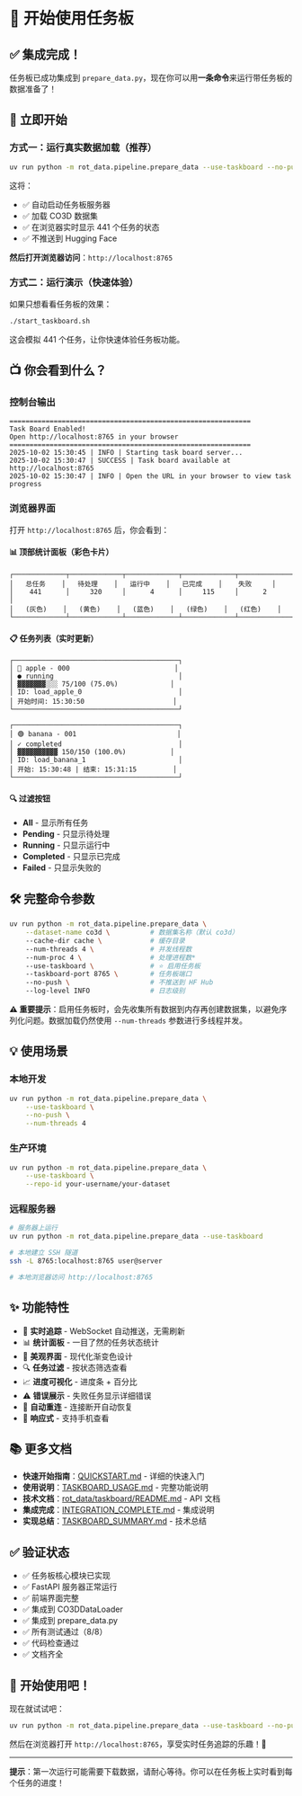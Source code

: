 # 🚀 开始使用任务板

## ✅ 集成完成！

任务板已成功集成到 `prepare_data.py`，现在你可以用**一条命令**来运行带任务板的数据准备了！

## 🎯 立即开始

### 方式一：运行真实数据加载（推荐）

```bash
uv run python -m rot_data.pipeline.prepare_data --use-taskboard --no-push
```

这将：
- ✅ 自动启动任务板服务器
- ✅ 加载 CO3D 数据集
- ✅ 在浏览器实时显示 441 个任务的状态
- ✅ 不推送到 Hugging Face

**然后打开浏览器访问**：`http://localhost:8765`

### 方式二：运行演示（快速体验）

如果只想看看任务板的效果：

```bash
./start_taskboard.sh
```

这会模拟 441 个任务，让你快速体验任务板功能。

## 📺 你会看到什么？

### 控制台输出

```
============================================================
Task Board Enabled!
Open http://localhost:8765 in your browser
============================================================
2025-10-02 15:30:45 | INFO | Starting task board server...
2025-10-02 15:30:47 | SUCCESS | Task board available at http://localhost:8765
2025-10-02 15:30:47 | INFO | Open the URL in your browser to view task progress
```

### 浏览器界面

打开 `http://localhost:8765` 后，你会看到：

#### 📊 顶部统计面板（彩色卡片）
```
┌─────────────┬─────────────┬─────────────┬─────────────┬─────────────┐
│   总任务    │   待处理    │   运行中    │   已完成    │    失败     │
│    441      │     320     │      4      │     115     │      2      │
│   (灰色)    │   (黄色)    │   (蓝色)    │   (绿色)    │   (红色)    │
└─────────────┴─────────────┴─────────────┴─────────────┴─────────────┘
```

#### 📋 任务列表（实时更新）
```
┌─────────────────────────────────────────┐
│ 🔵 apple - 000                          │
│ ● running                               │
│ ▓▓▓▓▓▓▓░░░ 75/100 (75.0%)             │
│ ID: load_apple_0                        │
│ 开始时间: 15:30:50                      │
└─────────────────────────────────────────┘

┌─────────────────────────────────────────┐
│ 🟢 banana - 001                         │
│ ✓ completed                             │
│ ▓▓▓▓▓▓▓▓▓▓ 150/150 (100.0%)           │
│ ID: load_banana_1                       │
│ 开始: 15:30:48 | 结束: 15:31:15         │
└─────────────────────────────────────────┘
```

#### 🔍 过滤按钮
- **All** - 显示所有任务
- **Pending** - 只显示待处理
- **Running** - 只显示运行中
- **Completed** - 只显示已完成
- **Failed** - 只显示失败的

## 🛠️ 完整命令参数

```bash
uv run python -m rot_data.pipeline.prepare_data \
    --dataset-name co3d \          # 数据集名称（默认 co3d）
    --cache-dir cache \            # 缓存目录
    --num-threads 4 \              # 并发线程数
    --num-proc 4 \                 # 处理进程数*
    --use-taskboard \              # ⭐ 启用任务板
    --taskboard-port 8765 \        # 任务板端口
    --no-push \                    # 不推送到 HF Hub
    --log-level INFO               # 日志级别
```

**⚠️ 重要提示**：启用任务板时，会先收集所有数据到内存再创建数据集，以避免序列化问题。数据加载仍然使用 `--num-threads` 参数进行多线程并发。

## 💡 使用场景

### 本地开发
```bash
uv run python -m rot_data.pipeline.prepare_data \
    --use-taskboard \
    --no-push \
    --num-threads 4
```

### 生产环境
```bash
uv run python -m rot_data.pipeline.prepare_data \
    --use-taskboard \
    --repo-id your-username/your-dataset
```

### 远程服务器
```bash
# 服务器上运行
uv run python -m rot_data.pipeline.prepare_data --use-taskboard

# 本地建立 SSH 隧道
ssh -L 8765:localhost:8765 user@server

# 本地浏览器访问 http://localhost:8765
```

## ✨ 功能特性

- 🎯 **实时追踪** - WebSocket 自动推送，无需刷新
- 📊 **统计面板** - 一目了然的任务状态统计
- 🎨 **美观界面** - 现代化渐变色设计
- 🔍 **任务过滤** - 按状态筛选查看
- 📈 **进度可视化** - 进度条 + 百分比
- ⚠️ **错误展示** - 失败任务显示详细错误
- 🔄 **自动重连** - 连接断开自动恢复
- 📱 **响应式** - 支持手机查看

## 📚 更多文档

- **快速开始指南**：[QUICKSTART.md](QUICKSTART.md) - 详细的快速入门
- **使用说明**：[TASKBOARD_USAGE.md](TASKBOARD_USAGE.md) - 完整功能说明
- **技术文档**：[rot_data/taskboard/README.md](rot_data/taskboard/README.md) - API 文档
- **集成完成**：[INTEGRATION_COMPLETE.md](INTEGRATION_COMPLETE.md) - 集成说明
- **实现总结**：[TASKBOARD_SUMMARY.md](TASKBOARD_SUMMARY.md) - 技术总结

## ✅ 验证状态

- ✅ 任务板核心模块已实现
- ✅ FastAPI 服务器正常运行
- ✅ 前端界面完整
- ✅ 集成到 CO3DDataLoader
- ✅ 集成到 prepare_data.py
- ✅ 所有测试通过（8/8）
- ✅ 代码检查通过
- ✅ 文档齐全

## 🎊 开始使用吧！

现在就试试吧：

```bash
uv run python -m rot_data.pipeline.prepare_data --use-taskboard --no-push
```

然后在浏览器打开 `http://localhost:8765`，享受实时任务追踪的乐趣！🚀

---

**提示**：第一次运行可能需要下载数据，请耐心等待。你可以在任务板上实时看到每个任务的进度！

